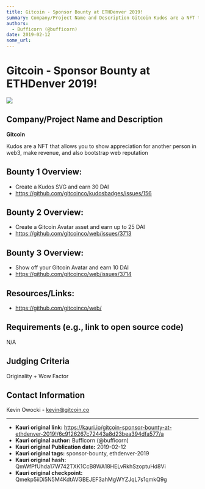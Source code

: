 ```yaml
---
title: Gitcoin - Sponsor Bounty at ETHDenver 2019!
summary: Company/Project Name and Description Gitcoin Kudos are a NFT that allows you to show appreciation for another person in web3, make revenue, and also bootstrap web reputation Bounty 1 Overview- Create a Kudos SVG and earn 30 DAI https-//github.com/gitcoinco/kudosbadges/issues/156 Bounty 2 Overview- Create a Gitcoin Avatar asset and earn up to 25 DAI https-//github.com/gitcoinco/web/issues/3713 Bounty 3 Overview- Show off your Gitcoin Avatar and earn 10 DAI https-//github.com/gitcoinco/web/issues/
authors:
  - Bufficorn (@bufficorn)
date: 2019-02-12
some_url: 
---
```


# Gitcoin - Sponsor Bounty at ETHDenver 2019!

![](https://ipfs.infura.io/ipfs/QmRDAJasZJn9kZdUveyby9VnQcCAFWDFPtyWCGbhH4izFv)


## Company/Project Name and Description

**Gitcoin**

Kudos are a NFT that allows you to show appreciation for another person in web3, make revenue, and also bootstrap web reputation

## Bounty 1 Overview: 
- Create a Kudos SVG and earn 30 DAI  
- https://github.com/gitcoinco/kudosbadges/issues/156

## Bounty 2 Overview: 
- Create a Gitcoin Avatar asset and earn up to 25 DAI 
- https://github.com/gitcoinco/web/issues/3713

## Bounty 3 Overview: 
- Show off your Gitcoin Avatar and earn 10 DAI 
- https://github.com/gitcoinco/web/issues/3714

## Resources/Links:
- https://github.com/gitcoinco/web/

## Requirements (e.g., link to open source code)
N/A

## Judging Criteria

Originality + Wow Factor

## Contact Information

Kevin Owocki - kevin@gitcoin.co






---

- **Kauri original link:** https://kauri.io/gitcoin-sponsor-bounty-at-ethdenver-2019!/6c9126267c72443a8d23bea394dfa577/a
- **Kauri original author:** Bufficorn (@bufficorn)
- **Kauri original Publication date:** 2019-02-12
- **Kauri original tags:** sponsor-bounty, ethdenver-2019
- **Kauri original hash:** QmWfPfUhda17W742TXK1CcB8WA18HELvRkhSzoptuHd8Vi
- **Kauri original checkpoint:** Qmekp5iiDi5N5M4KdtAVGBEJEF3ahMgWYZJqL7s1qmkQ9g



